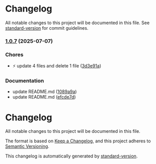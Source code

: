 # Changelog

All notable changes to this project will be documented in this file. See [standard-version](https://github.com/conventional-changelog/standard-version) for commit guidelines.

### [1.0.7](https://github.com/ioncakephper/js-starter/compare/v1.0.6...v1.0.7) (2025-07-07)


### Chores

* :zap: update 4 files and delete 1 file ([3d3e91a](https://github.com/ioncakephper/js-starter/commit/3d3e91a04d387067b2074329c659d61fb9bbe799))


### Documentation

* update README.md ([1089a9a](https://github.com/ioncakephper/js-starter/commit/1089a9a2b9131e7fb95d71a152b7d36c1e8e7505))
* update README.md ([efcde7d](https://github.com/ioncakephper/js-starter/commit/efcde7d8ba45b8ae340ef5f28683173c45914730))

# Changelog

All notable changes to this project will be documented in this file.

The format is based on [Keep a Changelog](https://keepachangelog.com/en/1.0.0/), and this project adheres to [Semantic Versioning](https://semver.org/spec/v2.0.0.html).

This changelog is automatically generated by [standard-version](https://github.com/conventional-changelog/standard-version).
